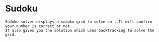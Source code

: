 # Sudoku

    Sudoku solver displays a sudoku grid to solve on . It will confirm your number is correct or not . 
    It also gives you the solution which uses backtracking to solve the grid. 
